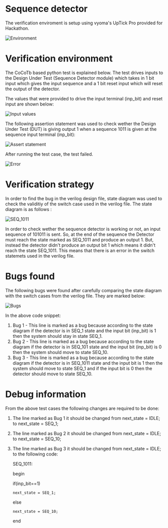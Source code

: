 # Sequence detector
  The verification enviroment is setup using vyoma's UpTick Pro provided for Hackathon.
  
  ![Environment](https://user-images.githubusercontent.com/109404741/180653592-dc81656f-e24b-4b80-8363-9c367f65c25b.PNG)

# Verification environment
  The CoCoTb based python test is explained below. The test drives inputs to the Design Under Test (Sequence Detector module) which takes in 1 bit
  input which gives the input sequence and a 1 bit reset input which will reset the output of the detector.
  
  The values that were provided to drive the input terminal (inp_bit) and reset input are shown below:
  
  ![Input values](https://user-images.githubusercontent.com/109404741/180654055-8d8b610f-bf57-4ff4-97d7-b08f92e50ee3.PNG)

  The following assertion statement was used to check wether the Design Under Test (DUT) is giving output 1 when a sequence 1011 is given
  at the sequence input terminal (inp_bit):
  
  ![Assert statement](https://user-images.githubusercontent.com/109404741/180654211-d84d1d8d-f249-426b-956d-31acc3e2ee94.PNG)
  
  After running the test case, the test failed.
  
  ![Error](https://user-images.githubusercontent.com/109404741/180654593-973bf0d9-3e93-431a-a78b-bdd6a66b372f.PNG)
  
# Verification strategy
  In order to find the bug in the verilog design file, state diagram was used to check the validitiy of the switch case used in the verilog file.
  The state diagram is as follows : 
  
  ![SEQ_1011](https://user-images.githubusercontent.com/109404741/180655429-02a7d32f-6804-4291-873e-95f60d828664.PNG)
  
  In order to check wether the sequence detector is working or not, an input sequence of 101011 is sent. So, at the end of the sequence the Detector must
  reach the state marked as SEQ_1011 and produce an output 1. But, instead the detector didn't produce an output bit 1 which means it didn't reach the state
  SEQ_1011. 
  This means that there is an error in the switch statemets used in the verilog file.
  
# Bugs found
  The following bugs were found after carefully comparing the state diagram with the switch cases from the verilog file. They are marked below:
  
  ![Bugs](https://user-images.githubusercontent.com/109404741/180655753-f11bbfaa-2202-4335-b126-cbed62b4b175.PNG)
  
  In the above code snippet:
  1. Bug 1 - This line is marked as a bug because according to the state diagram if the detector is in SEQ_1 state and the input bit (inp_bit) is 1
    then the system should stay in state SEQ_1.
  2. Bug 2 - This line is marked as a bug because according to the state diagram if the detector is in SEQ_101 state and the input bit (inp_bit) is 0
    then the system should move to state SEQ_10.
  3. Bug 3 - This line is marked as a bug because according to the state diagram if the detector is in SEQ_1011 state and the input bit is 1 then the 
     system should move to state SEQ_1 and if the input bit is 0 then the detector should move to state SEQ_10.
     
 # Debug information
   From the above test cases the following changes are required to be done:
   1. The line marked as Bug 1 it should be changed from next_state = IDLE; to next_state = SEQ_1;
   2. The line marked as Bug 2 it should be changed from next_state = IDLE; to next_state = SEQ_10;
   3. The line marked as Bug 3 it should be changed from next_state = IDLE; to the following code:
      
      SEQ_1011:
      
      begin
      
        if(inp_bit==1)
        
          next_state = SEQ_1;
          
        else
        
          next_state = SEQ_10;
          
       end
  
  

  
  
  
  
  
